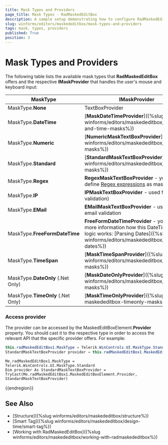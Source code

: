 ```yaml
---
title: Mask Types and Providers
page_title: Mask Types - RadMaskedEditBox
description: A sample setup demonstrating how to configure RadMaskedEditBox with a custom phone mask and a short date pattern.
slug: winforms/editors/maskededitbox/mask-types-and-providers
tags: mask, types, providers
published: True
position: 3 
---
```


# Mask Types and Providers

The following table lists the available mask types that **RadMaskedEditBox** offers and the respective **IMaskProvider** that handles the user's mouse and keyboard input:

|MaskType|IMaskProvider|
|----|----|
|MaskType.**None**|TextBoxProvider|
|MaskType.**DateTime**|[**MaskDateTimeProvider**]({%slug winforms/editors/maskededitbox/date-and-time-masks%})|
|MaskType.**Numeric**|[**NumericMaskTextBoxProvider**]({%slug winforms/editors/maskededitbox/numeric-masks%})|
|MaskType.**Standard**|[**StandardMaskTextBoxProvider**]({%slug winforms/editors/maskededitbox/standard-masks%})|
|MaskType.**Regex**|**RegexMaskTextBoxProvider** - you can define [Regex expressions](https://docs.microsoft.com/en-us/dotnet/standard/base-types/regular-expressions) as masks.|
|MaskType.**IP**|**IPMaskTextBoxProvider** - used for IP validation)|
|MaskType.**EMail**|**EMailMaskTextBoxProvider** - used for email validation|
|MaskType.**FreeFormDateTime**|**FreeFormDateTimeProvider** - you can find more information how this DateTime parsing logic works: [Parsing Dates]({%slug winforms/editors/maskededitbox/parsing-dates%})|
|MaskType.**TimeSpan**|[**MaskTimeSpanProvider**]({%slug winforms/editors/maskededitbox/timespan-masks%})|
|MaskType.**DateOnly** (.Net Only)|[**MaskDateOnlyProvider**]({%slug winforms/editors/maskededitbox/timespan-masks%})|
|MaskType.**TimeOnly** (.Net Only)|[**MaskTimeOnlyProvider**]({%slug editors-maskededitbox-timeonly-masks%})|

### Access provider

The provider can be accessed by the MaskedEditBoxElement.**Provider** property. You should cast it to the respective type in order to access the relevant API that the specific provider offers. For example:


````C#
this.radMaskedEditBox1.MaskType = Telerik.WinControls.UI.MaskType.Standard;
StandardMaskTextBoxProvider provider = this.radMaskedEditBox1.MaskedEditBoxElement.Provider as StandardMaskTextBoxProvider;

````
````VB.NET
Me.radMaskedEditBox1.MaskType = Telerik.WinControls.UI.MaskType.Standard
Dim provider As StandardMaskTextBoxProvider = TryCast(Me.radMaskedEditBox1.MaskedEditBoxElement.Provider, StandardMaskTextBoxProvider)

````

{{endregion}} 
 

## See Also

* [Structure]({%slug winforms/editors/maskededitbox/structure%})
* [Smart Tag]({%slug winforms/editors/maskededitbox/design-time/smart-tag%})
* [Working with RadMaskedEditBox]({%slug winforms/editors/maskededitbox/working-with-radmaskededitbox%})

